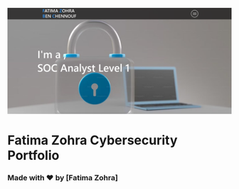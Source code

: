 ![Watch Now](./img/hero-bg.png)
# Fatima Zohra Cybersecurity Portfolio


### Made with ❤️ by [Fatima Zohra]

